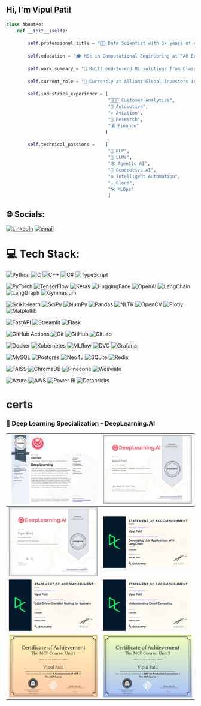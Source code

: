 ## Hi, I'm **Vipul Patil** 

```python
class AboutMe:
    def __init__(self):

        self.professional_title = "👨‍💻 Data Scientist with 3+ years of experience in ML and AI"

        self.education = "🎓 MSc in Computational Engineering at FAU Erlangen, Germany (Specialized in Data Science & AI)"

        self.work_summary = "🔧 Built end-to-end ML solutions from Classical ML to Generative AI across multiple domains"

        self.current_role = "💼 Currently at Allianz Global Investors in Munich, building Agentic AI solutions"

        self.industries_experience = [
                                      "🧑‍🤝‍🧑 Customer Analytics",
                                      "🚗 Automotive",
                                      "✈️ Aviation",
                                      "🔬 Research",
                                      "💰 Finance"
                                     ]

        self.technical_passions =    [
                                      "🧠 NLP",
                                      "🤖 LLMs",
                                      "🕸️ Agentic AI",
                                      "🎨 Generative AI",
                                      "⚙️ Intelligent Automation",
                                      "☁️ Cloud",
                                      "🛠️ MLOps"
                                      ] 
```

## 🌐 Socials:
[![LinkedIn](https://img.shields.io/badge/LinkedIn-%230077B5.svg?logo=linkedin&logoColor=white)](https://www.linkedin.com/in/vipul-patil-8a1220195/) [![email](https://img.shields.io/badge/Email-D14836?logo=gmail&logoColor=white)](mailto:vipulpatil7057@gmail.com) 

# 💻 Tech Stack:
![Python](https://img.shields.io/badge/python-3670A0?style=for-the-badge&logo=python&logoColor=ffdd54)
![C](https://img.shields.io/badge/c-%2300599C.svg?style=for-the-badge&logo=c&logoColor=white)
![C++](https://img.shields.io/badge/c++-%2300599C.svg?style=for-the-badge&logo=c%2B%2B&logoColor=white)
![C#](https://img.shields.io/badge/c%23-%23239120.svg?style=for-the-badge&logo=csharp&logoColor=white)
![TypeScript](https://img.shields.io/badge/typescript-%23007ACC.svg?style=for-the-badge&logo=typescript&logoColor=white)

![PyTorch](https://img.shields.io/badge/PyTorch-%23EE4C2C.svg?style=for-the-badge&logo=PyTorch&logoColor=white)
![TensorFlow](https://img.shields.io/badge/TensorFlow-%23FF6F00.svg?style=for-the-badge&logo=TensorFlow&logoColor=white)
![Keras](https://img.shields.io/badge/Keras-%23D00000.svg?style=for-the-badge&logo=Keras&logoColor=white)
![HuggingFace](https://img.shields.io/badge/HuggingFace-%23FFCC00.svg?style=for-the-badge&logo=huggingface&logoColor=black)
![OpenAI](https://img.shields.io/badge/OpenAI-%234a4a4a.svg?style=for-the-badge&logo=openai&logoColor=white)
![LangChain](https://img.shields.io/badge/LangChain-000000?style=for-the-badge&logo=langchain&logoColor=white)
![LangGraph](https://img.shields.io/badge/LangGraph-%23000000.svg?style=for-the-badge&logo=data:image/svg+xml;base64,...&logoColor=white)  <!-- Placeholder, real icon not yet public -->
![Gymnasium](https://img.shields.io/badge/Gymnasium-%23363636.svg?style=for-the-badge)

![Scikit-learn](https://img.shields.io/badge/scikit--learn-%23F7931E.svg?style=for-the-badge&logo=scikit-learn&logoColor=white)
![SciPy](https://img.shields.io/badge/SciPy-%230C55A5.svg?style=for-the-badge&logo=scipy&logoColor=white)
![NumPy](https://img.shields.io/badge/numpy-%23013243.svg?style=for-the-badge&logo=numpy&logoColor=white)
![Pandas](https://img.shields.io/badge/pandas-%23150458.svg?style=for-the-badge&logo=pandas&logoColor=white)
![NLTK](https://img.shields.io/badge/NLTK-%23008080.svg?style=for-the-badge&logo=nltk&logoColor=white)
![OpenCV](https://img.shields.io/badge/OpenCV-%23white.svg?style=for-the-badge&logo=opencv&logoColor=white)
![Plotly](https://img.shields.io/badge/Plotly-%233F4F75.svg?style=for-the-badge&logo=plotly&logoColor=white)
![Matplotlib](https://img.shields.io/badge/Matplotlib-%23ffffff.svg?style=for-the-badge&logo=Matplotlib&logoColor=black)

![FastAPI](https://img.shields.io/badge/FastAPI-005571?style=for-the-badge&logo=fastapi)
![Streamlit](https://img.shields.io/badge/Streamlit-%23FE4B4B.svg?style=for-the-badge&logo=streamlit&logoColor=white)
![Flask](https://img.shields.io/badge/Flask-%23000000.svg?style=for-the-badge&logo=flask&logoColor=white)

![GitHub Actions](https://img.shields.io/badge/github%20actions-%232671E5.svg?style=for-the-badge&logo=githubactions&logoColor=white)
![Git](https://img.shields.io/badge/git-%23F05033.svg?style=for-the-badge&logo=git&logoColor=white)
![GitHub](https://img.shields.io/badge/github-%23121011.svg?style=for-the-badge&logo=github&logoColor=white)
![GitLab](https://img.shields.io/badge/gitlab-%23181717.svg?style=for-the-badge&logo=gitlab&logoColor=white)

![Docker](https://img.shields.io/badge/docker-%230db7ed.svg?style=for-the-badge&logo=docker&logoColor=white)
![Kubernetes](https://img.shields.io/badge/kubernetes-%23326ce5.svg?style=for-the-badge&logo=kubernetes&logoColor=white)
![MLflow](https://img.shields.io/badge/mlflow-%23d9ead3.svg?style=for-the-badge&logo=numpy&logoColor=blue)
![DVC](https://img.shields.io/badge/DVC-%23b17acc.svg?style=for-the-badge&logo=dvc&logoColor=white)
![Grafana](https://img.shields.io/badge/grafana-%23F46800.svg?style=for-the-badge&logo=grafana&logoColor=white)

![MySQL](https://img.shields.io/badge/mysql-4479A1.svg?style=for-the-badge&logo=mysql&logoColor=white)
![Postgres](https://img.shields.io/badge/postgres-%23316192.svg?style=for-the-badge&logo=postgresql&logoColor=white)
![Neo4J](https://img.shields.io/badge/Neo4j-008CC1?style=for-the-badge&logo=neo4j&logoColor=white)
![SQLite](https://img.shields.io/badge/sqlite-%2307405e.svg?style=for-the-badge&logo=sqlite&logoColor=white)
![Redis](https://img.shields.io/badge/redis-%23DD0031.svg?style=for-the-badge&logo=redis&logoColor=white)

![FAISS](https://img.shields.io/badge/FAISS-%23009688.svg?style=for-the-badge&logo=faiss&logoColor=white)
![ChromaDB](https://img.shields.io/badge/ChromaDB-%23444444.svg?style=for-the-badge)
![Pinecone](https://img.shields.io/badge/Pinecone-%23006699.svg?style=for-the-badge)
![Weaviate](https://img.shields.io/badge/Weaviate-%230000FF.svg?style=for-the-badge&logo=weaviate&logoColor=white)

![Azure](https://img.shields.io/badge/azure-%230072C6.svg?style=for-the-badge&logo=microsoftazure&logoColor=white)
![AWS](https://img.shields.io/badge/AWS-%23FF9900.svg?style=for-the-badge&logo=amazon-aws&logoColor=white)
![Power Bi](https://img.shields.io/badge/power_bi-F2C811?style=for-the-badge&logo=powerbi&logoColor=black)
![Databricks](https://img.shields.io/badge/databricks-%23ff3621.svg?style=for-the-badge&logo=databricks&logoColor=white)


# certs
### 🤖 Deep Learning Specialization – DeepLearning.AI  

| ![](dl.jpg) | ![](nlp.jpg) |  
|:-------------:|:-------------:|
| ![](genai.jpg) | ![](datacamp3.jpg) |
| ![](datacamp2.jpg) | ![](datacamp1.png) | 
| ![](mcp_fund.png) | ![](mcp2.png) | 










